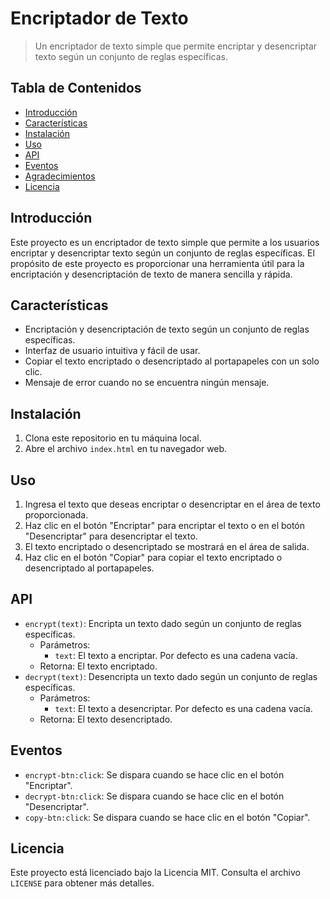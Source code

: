 # Encriptador de Texto

> Un encriptador de texto simple que permite encriptar y desencriptar texto según un conjunto de reglas específicas.

## Tabla de Contenidos

- [Introducción](#introducción)
- [Características](#características)
- [Instalación](#instalación)
- [Uso](#uso)
- [API](#api)
- [Eventos](#eventos)
- [Agradecimientos](#agradecimientos)
- [Licencia](#licencia)

## Introducción

Este proyecto es un encriptador de texto simple que permite a los usuarios encriptar y desencriptar texto según un conjunto de reglas específicas. El propósito de este proyecto es proporcionar una herramienta útil para la encriptación y desencriptación de texto de manera sencilla y rápida.

## Características

- Encriptación y desencriptación de texto según un conjunto de reglas específicas.
- Interfaz de usuario intuitiva y fácil de usar.
- Copiar el texto encriptado o desencriptado al portapapeles con un solo clic.
- Mensaje de error cuando no se encuentra ningún mensaje.

## Instalación

1. Clona este repositorio en tu máquina local.
2. Abre el archivo `index.html` en tu navegador web.

## Uso

1. Ingresa el texto que deseas encriptar o desencriptar en el área de texto proporcionada.
2. Haz clic en el botón "Encriptar" para encriptar el texto o en el botón "Desencriptar" para desencriptar el texto.
3. El texto encriptado o desencriptado se mostrará en el área de salida.
4. Haz clic en el botón "Copiar" para copiar el texto encriptado o desencriptado al portapapeles.

## API

- `encrypt(text)`: Encripta un texto dado según un conjunto de reglas específicas.
  - Parámetros:
    - `text`: El texto a encriptar. Por defecto es una cadena vacía.
  - Retorna: El texto encriptado.
- `decrypt(text)`: Desencripta un texto dado según un conjunto de reglas específicas.
  - Parámetros:
    - `text`: El texto a desencriptar. Por defecto es una cadena vacía.
  - Retorna: El texto desencriptado.

## Eventos

- `encrypt-btn:click`: Se dispara cuando se hace clic en el botón "Encriptar".
- `decrypt-btn:click`: Se dispara cuando se hace clic en el botón "Desencriptar".
- `copy-btn:click`: Se dispara cuando se hace clic en el botón "Copiar".

## Licencia

Este proyecto está licenciado bajo la Licencia MIT. Consulta el archivo `LICENSE` para obtener más detalles.
